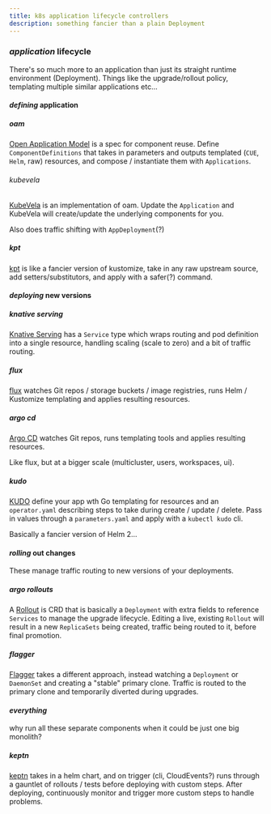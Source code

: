 ```yaml
---
title: k8s application lifecycle controllers
description: something fancier than a plain Deployment
---
```


### _application_ lifecycle

There's so much more to an application than just its straight runtime environment (Deployment).
Things like the upgrade/rollout policy, templating multiple similar applications etc...

#### _defining_ application

##### _oam_

[Open Application Model](https://oam.dev/) is a spec for component reuse.
Define `ComponentDefinitions` that takes in parameters
and outputs templated (`CUE`, `Helm`, raw) resources,
and compose / instantiate them with `Applications`.

###### _kubevela_

[KubeVela](https://kubevela.io/) is an implementation of oam.
Update the `Application`
and KubeVela will create/update the underlying components for you.

Also does traffic shifting with `AppDeployment`(?)

##### _kpt_

[kpt](https://googlecontainertools.github.io/kpt/) is like a fancier version of kustomize,
take in any raw upstream source, add setters/substitutors, and apply with a safer(?) command.

#### _deploying_ new versions

##### _knative_ serving

[Knative Serving](https://knative.dev/docs/serving/) has a `Service` type
which wraps routing and pod definition into a single resource,
handling scaling (scale to zero) and a bit of traffic routing.

##### _flux_

[flux](https://toolkit.fluxcd.io/core-concepts/)
watches Git repos / storage buckets / image registries,
runs Helm / Kustomize templating and applies resulting resources.

##### _argo_ cd

[Argo CD](https://argoproj.github.io/argo-cd/)
watches Git repos, runs templating tools
and applies resulting resources.

Like flux, but at a bigger scale
(multicluster, users, workspaces, ui).

##### _kudo_

[KUDO](https://kudo.dev/docs/architecture.html#architecture-diagram)
define your app wth Go templating for resources
and an `operator.yaml` describing steps to take during create / update / delete.
Pass in values through a `parameters.yaml` and apply with a `kubectl kudo` cli.

Basically a fancier version of Helm 2...

#### _rolling_ out changes

These manage traffic routing to new versions of your deployments.

##### _argo_ rollouts

A [Rollout](https://argoproj.github.io/argo-rollouts/features/specification/)
is CRD that is basically a `Deployment` with extra fields to reference `Services`
to manage the upgrade lifecycle.
Editing a live, existing `Rollout`
will result in a new `ReplicaSets` being created,
traffic being routed to it, before final promotion.

##### _flagger_

[Flagger](https://docs.flagger.app/usage/how-it-works) takes a different approach,
instead watching a `Deployment` or `DaemonSet` and creating a "stable" primary clone.
Traffic is routed to the primary clone and temporarily diverted during upgrades.

#### _everything_

why run all these separate components when it could be just one big monolith?

##### _keptn_

[keptn](https://keptn.sh/) takes in a helm chart,
and on trigger (cli, CloudEvents?)
runs through a gauntlet of rollouts / tests before deploying with custom steps.
After deploying, continuously monitor and trigger more custom steps to handle problems.
